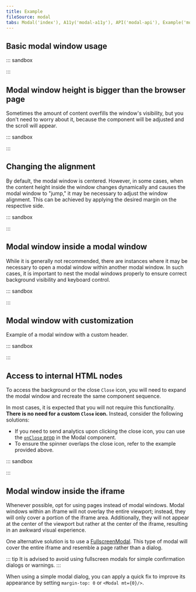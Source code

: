 ```yaml
---
title: Example
fileSource: modal
tabs: Modal('index'), A11y('modal-a11y'), API('modal-api'), Example('modal-code'), Changelog('modal-changelog')
---
```


## Basic modal window usage

::: sandbox

<script lang="tsx">
import React from 'react';
import Button from '@semcore/ui/button';
import Modal from '@semcore/ui/modal';
import { Text } from '@semcore/ui/typography';

const Demo = () => {
  const [visible, setVisible] = React.useState(false);
  const handleOpen = React.useCallback(() => setVisible(true), []);
  const handleClose = React.useCallback(() => setVisible(false), []);

  return (
    <React.Fragment>
      <Button use='primary' onClick={handleOpen}>
        Open modal
      </Button>
      <Modal visible={visible} onClose={handleClose}>
        <Modal.Title>Do you want to save your changes?</Modal.Title>
        <Text size={200} mb={4} tag='p'>
          Your changes will be lost if you don't save them.
        </Text>
        <Button use='primary' theme='success' size='l' onClick={handleClose}>
          Save changes
        </Button>
        <Button size='l' ml={2} onClick={handleClose}>
          Don't save
        </Button>
      </Modal>
    </React.Fragment>
  );
};
</script>

:::

## Modal window height is bigger than the browser page

Sometimes the amount of content overfills the window's visibility, but you don't need to worry about it, because the component will be adjusted and the scroll will appear.

::: sandbox

<script lang="tsx">
import React from 'react';
import Button from '@semcore/ui/button';
import Modal from '@semcore/ui/modal';
import { Flex } from '@semcore/ui/flex-box';

const loremSting =
  'Lorem ipsum dolor sit amet, consectetur adipisicing elit. Ducimus\n' +
  '          facere iste praesentium quae quia repudiandae tempore! Assumenda\n' +
  '          consequatur cum ducimus, fuga incidunt necessitatibus nulla odit\n' +
  '          placeat praesentium quidem rerum vero? Lorem ipsum dolor sit amet,\n' +
  '          consectetur adipisicing elit. Ducimus facere iste praesentium quae\n' +
  '          quia repudiandae tempore';

class Demo extends React.PureComponent {
  constructor(props) {
    super(props);
    this.state = { visible: false };
    this.onVisibleChange = (visible) => this.setState({ visible });
    this.openModal = () => this.onVisibleChange(true);
    this.closeModal = () => this.onVisibleChange(false);
  }
  render() {
    const { visible } = this.state;
    return (
      <React.Fragment>
        <Button use='primary' onClick={this.openModal}>
          Open modal
        </Button>
        <Modal visible={visible} onClose={this.closeModal} w={500}>
          <div style={{ fontSize: '16px' }}>
            {Array(6)
              .fill(0)
              .map(() => loremSting)}

            <Flex justifyContent='center' mt={8}>
              <Button use='primary' theme='success' size='l' onClick={this.closeModal}>
                Got it!
              </Button>
            </Flex>
          </div>
        </Modal>
      </React.Fragment>
    );
  }
}
</script>

:::

## Changing the alignment

By default, the modal window is centered. However, in some cases, when the content height inside the window changes dynamically and causes the modal window to "jump," it may be necessary to adjust the window alignment. This can be achieved by applying the desired margin on the respective side.

::: sandbox

<script lang="tsx">
import React, { useEffect, useState } from 'react';
import Button from '@semcore/ui/button';
import Modal from '@semcore/ui/modal';

const DEFAULT_TEXT =
  'Lorem ipsum dolor sit amet, consectetur adipisicing elit. A ab atque commodi corporis culpa, eius error impedit itaque minus nemo nostrum numquam odio omnis sapiente soluta temporibus vel voluptatibus? Exercitationem?';

const Demo = () => {
  const [visible, setVisible] = useState(false);
  const [text, setText] = useState(DEFAULT_TEXT);
  useEffect(() => {
    const timer = setInterval(() => {
      if (text.length > 5000) {
        setText(DEFAULT_TEXT);
      } else {
        setText(text + text);
      }
    }, 1000);
    return () => {
      clearInterval(timer);
    };
  }, [text]);
  return (
    <React.Fragment>
      <Button use='primary' onClick={() => setVisible(true)}>
        Open modal
      </Button>
      <Modal mt={0} w={500} visible={visible} onClose={() => setVisible(false)}>
        {text}
      </Modal>
    </React.Fragment>
  );
};
</script>

:::

## Modal window inside a modal window

While it is generally not recommended, there are instances where it may be necessary to open a modal window within another modal window. In such cases, it is important to nest the modal windows properly to ensure correct background visibility and keyboard control.

::: sandbox

<script lang="tsx">
import React, { useState } from 'react';
import Button from '@semcore/ui/button';
import Modal from '@semcore/ui/modal';
import { Text } from '@semcore/ui/typography';

const Demo = () => {
  const [visible, setVisible] = useState(false);
  const [secondVisible, setSecondVisible] = useState(false);

  const handleOpen = () => setVisible(true);
  const handleClose = () => setVisible(false);

  const handleSecondOpen = () => setSecondVisible(true);
  const handleSecondClose = () => setSecondVisible(false);

  return (
    <>
      <Button use='primary' onClick={handleOpen}>
        Open modal
      </Button>
      <Modal visible={visible} onClose={handleClose}>
        <Text size={200} mb={3} tag='p'>
          Open one more window
        </Text>
        <Button use='primary' onClick={handleSecondOpen}>
          Open modal
        </Button>
      </Modal>
      <Modal visible={secondVisible} onClose={handleSecondClose}>
        <Text size={200} mb={3} tag='p'>
          Your changes will be lost if you don't save them.
        </Text>
        <Button use='primary' theme='success' onClick={handleSecondClose}>
          Save changes
        </Button>
        <Button ml={2} onClick={handleSecondClose}>
          Cancel
        </Button>
      </Modal>
    </>
  );
};
</script>

:::

## Modal window with customization

Example of a modal window with a custom header.

::: sandbox

<script lang="tsx">
import React from 'react';
import Modal from '@semcore/ui/modal';
import Button from '@semcore/ui/button';
import { Flex } from '@semcore/ui/flex-box';
import { Text } from '@semcore/ui/typography';
import CloseM from '@semcore/ui/icon/Close/m';
import CheckM from '@semcore/ui/icon/Check/m';
import ChevronRightM from '@semcore/ui/icon/ChevronRight/m';
import ChevronLeftM from '@semcore/ui/icon/ChevronLeft/m';
import styled from 'styled-components';

const MAP_NAVIGATION = {
  1: 'Domain settings',
  2: 'Device and Location',
  3: 'Competitors',
  4: 'Keywords',
};

const Tab = styled(Flex)`
  cursor: pointer;
  box-shadow: inset -12px 0 20px -16px rgba(0, 0, 0, 0.65);
  border-bottom: 1px solid #fff;
  &:last-child {
    border-bottom: 0;
  }
  ${({ selected }) => (selected ? 'background: #fff; color: #333;' : 'color: #fff')};
`;

const NavigationItem = ({ onClick, value, stepNavigation }) => (
  <Tab
    onClick={onClick}
    selected={value === stepNavigation}
    p='12px 10px 12px 0'
    alignItems='center'
  >
    <Flex w='40px' h='16px' inline justifyContent='center' alignItems='center'>
      {stepNavigation === value ? <CheckM /> : value}
    </Flex>
    <Text size={200}>{MAP_NAVIGATION[value]}</Text>
  </Tab>
);

class Demo extends React.PureComponent {
  constructor(props) {
    super(props);
    this.state = { visible: false, stepNavigation: 1 };
    this.onVisibleChange = (visible) => this.setState({ visible });
    this.closeModal = () => this.onVisibleChange(false);
    this.openModal = () => this.onVisibleChange(true);

    this.updateStepNavigation = (step) => {
      MAP_NAVIGATION[step] && this.setState({ stepNavigation: step });
    };

    this.handleItemClick = (value) => () => {
      this.setState({ stepNavigation: value });
    };
  }

  render() {
    const { visible, stepNavigation } = this.state;

    return (
      <React.Fragment>
        <Button use='primary' onClick={this.openModal}>
          Open Wizard
        </Button>
        <Modal
          visible={visible}
          onClose={this.closeModal}
          closable={false}
          p={0}
          wMax={800}
          wMin={400}
          w='100%'
        >
          <Flex
            direction='column'
            style={{
              position: 'absolute',
              top: '40px',
              left: '-160px',
              width: '160px',
              background: '#64787E',
              borderRadius: '8px 0 0 8px',
              overflow: 'hidden',
            }}
          >
            <NavigationItem
              onClick={this.handleItemClick(1)}
              value={1}
              stepNavigation={stepNavigation}
            />
            <NavigationItem
              onClick={this.handleItemClick(2)}
              value={2}
              stepNavigation={stepNavigation}
            />
            <NavigationItem
              onClick={this.handleItemClick(3)}
              value={3}
              stepNavigation={stepNavigation}
            />
            <NavigationItem
              onClick={this.handleItemClick(4)}
              value={4}
              stepNavigation={stepNavigation}
            />
          </Flex>

          <Flex
            alignItems='center'
            justifyContent='space-between'
            h={40}
            style={{
              background: '#2074b2',
              color: '#fff',
              borderRadius: '6px 6px 0 0',
            }}
          >
            <span />
            <Text size={200}>POSITION TRACKING SETTINGS</Text>
            <CloseM
              title='Close'
              onClick={() => this.closeModal()}
              mr={2}
              style={{ cursor: 'pointer' }}
            />
          </Flex>
          <Flex direction='column' p='16px 32px 32px'>
            <Text size={500}>{MAP_NAVIGATION[stepNavigation]}</Text>
            <Flex
              h='200px'
              w='100%'
              style={{ background: '#ccc' }}
              justifyContent='center'
              alignItems='center'
            >
              <Text size={500}>Content</Text>
            </Flex>
            <Flex justifyContent='space-between' mt={4}>
              <Text
                size={200}
                color='light-blue'
                style={{ cursor: 'pointer' }}
                onClick={() => this.updateStepNavigation(stepNavigation - 1)}
              >
                {MAP_NAVIGATION[stepNavigation - 1] && (
                  <ChevronLeftM mr={1} style={{ verticalAlign: 'middle' }} />
                )}
                {MAP_NAVIGATION[stepNavigation - 1]}
              </Text>

              <Text
                size={200}
                color='light-blue'
                style={{ cursor: 'pointer' }}
                onClick={() => this.updateStepNavigation(stepNavigation + 1)}
              >
                {MAP_NAVIGATION[stepNavigation + 1]}
                {MAP_NAVIGATION[stepNavigation + 1] && (
                  <ChevronRightM ml={1} style={{ verticalAlign: 'middle' }} />
                )}
              </Text>
            </Flex>
          </Flex>
        </Modal>
      </React.Fragment>
    );
  }
}
</script>

:::

## Access to internal HTML nodes

To access the background or the close `Close` icon, you will need to expand the modal window and recreate the same component sequence.

In most cases, it is expected that you will not require this functionality. **There is no need for a custom `Close` icon.** Instead, consider the following solutions:

- If you need to send analytics upon clicking the close icon, you can use the [`onClose` prop](/components/modal/modal-api/#IModalProps.onClose) in the Modal component.
- To ensure the spinner overlaps the close icon, refer to the example provided above.

::: sandbox

<script lang="tsx">
import React from 'react';
import Modal from '@semcore/ui/modal';
import Button from '@semcore/ui/button';

const overlayStyles = { background: 'rgba(255, 147, 253, .75)' };
const closeStyles = {
  fontSize: '20px',
};

const Demo = class Demo extends React.Component {
  constructor(props) {
    super(props);
    this.state = {
      visible: false,
    };
    this.handleClose = () => this.setState({ visible: false });
    this.handleOpen = () => this.setState({ visible: true });
  }

  render() {
    const { visible } = this.state;
    return (
      <React.Fragment>
        <Button onClick={this.handleOpen}>Open modal</Button>
        <Modal visible={visible} closable={false} onClose={this.handleClose}>
          <Modal.Overlay style={overlayStyles}>
            <Modal.Window wMax='400px' px={5} py={2.5}>
              <Modal.Close style={closeStyles}>🦄</Modal.Close>
              <h1>Lorem Title</h1>
              <p>
                Lorem ipsum dolor sit amet, consectetur adipisicing elit. Animi, autem blanditiis
                consectetur distinctio dolorem ducimus earum facere fuga laudantium magni odit
                officia porro provident quas quia sed sint voluptatum. Nesciunt!
              </p>
              <Button use='primary' theme='danger' onClick={this.handleClose}>
                Close me!
              </Button>
            </Modal.Window>
          </Modal.Overlay>
        </Modal>
      </React.Fragment>
    );
  }
}
</script>

:::

## Modal window inside the iframe

Whenever possible, opt for using pages instead of modal windows. Modal windows within an iframe will not overlay the entire viewport; instead, they will only cover a portion of the iframe area. Additionally, they will not appear at the center of the viewport but rather at the center of the iframe, resulting in an awkward visual experience.

One alternative solution is to use a [FullscreenModal](/components/fullscreen-modal). This type of modal will cover the entire iframe and resemble a page rather than a dialog.

::: tip
It is advised to avoid using fullscreen modals for simple confirmation dialogs or warnings.
:::

When using a simple modal dialog, you can apply a quick fix to improve its appearance by setting `margin-top: 0` or `<Modal mt={0}/>`.
